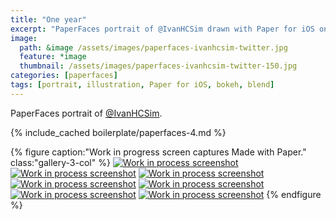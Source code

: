 ```yaml
---
title: "One year"
excerpt: "PaperFaces portrait of @IvanHCSim drawn with Paper for iOS on an iPad."
image: 
  path: &image /assets/images/paperfaces-ivanhcsim-twitter.jpg 
  feature: *image
  thumbnail: /assets/images/paperfaces-ivanhcsim-twitter-150.jpg
categories: [paperfaces]
tags: [portrait, illustration, Paper for iOS, bokeh, blend]
---
```


PaperFaces portrait of [@IvanHCSim](https://twitter.com/IvanHCSim).

{% include_cached boilerplate/paperfaces-4.md %}

{% figure caption:"Work in progress screen captures Made with Paper." class:"gallery-3-col" %}
[![Work in process screenshot](/assets/images/paperfaces-ivanhcsim-process-1-600.jpg)](/assets/images/paperfaces-ivanhcsim-process-1-lg.jpg)
[![Work in process screenshot](/assets/images/paperfaces-ivanhcsim-process-2-600.jpg)](/assets/images/paperfaces-ivanhcsim-process-2-lg.jpg)
[![Work in process screenshot](/assets/images/paperfaces-ivanhcsim-process-3-600.jpg)](/assets/images/paperfaces-ivanhcsim-process-3-lg.jpg)
[![Work in process screenshot](/assets/images/paperfaces-ivanhcsim-process-4-600.jpg)](/assets/images/paperfaces-ivanhcsim-process-4-lg.jpg)
[![Work in process screenshot](/assets/images/paperfaces-ivanhcsim-process-5-600.jpg)](/assets/images/paperfaces-ivanhcsim-process-5-lg.jpg)
[![Work in process screenshot](/assets/images/paperfaces-ivanhcsim-process-6-600.jpg)](/assets/images/paperfaces-ivanhcsim-process-6-lg.jpg)
[![Work in process screenshot](/assets/images/paperfaces-ivanhcsim-process-7-600.jpg)](/assets/images/paperfaces-ivanhcsim-process-7-lg.jpg)
{% endfigure %}
